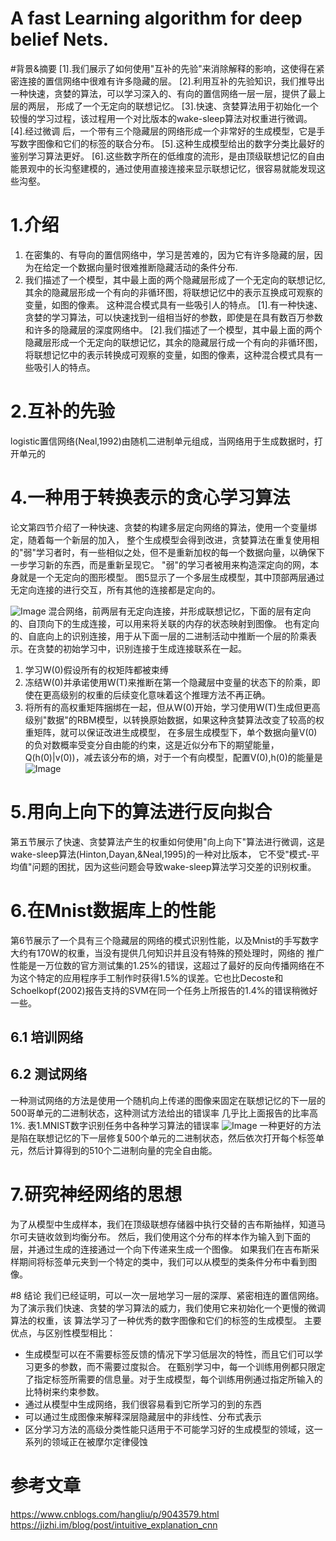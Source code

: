 # A fast Learning algorithm for deep belief Nets.
#背景&摘要
[1].我们展示了如何使用"互补的先验"来消除解释的影响，这使得在紧密连接的置信网络中很难有许多隐藏的层。
[2].利用互补的先验知识，我们推导出一种快速，贪婪的算法，可以学习深入的、有向的置信网络一层一层，提供了最上层的两层，
形成了一个无定向的联想记忆。
[3].快速、贪婪算法用于初始化一个较慢的学习过程，该过程用一个对比版本的wake-sleep算法对权重进行微调。
[4].经过微调 后，一个带有三个隐藏层的网络形成一个非常好的生成模型，它是手写数字图像和它们的标签的联合分布。
[5].这种生成模型给出的数字分类比最好的鉴别学习算法更好。
[6].这些数字所在的低维度的流形，是由顶级联想记忆的自由能景观中的长沟壑建模的，通过使用直接连接来显示联想记忆，很容易就能发现这些沟壑。

# 1.介绍
1. 在密集的、有导向的置信网络中，学习是苦难的，因为它有许多隐藏的层，因为在给定一个数据向量时很难推断隐藏活动的条件分布.
2. 我们描述了一个模型，其中最上面的两个隐藏层形成了一个无定向的联想记忆,其余的隐藏层形成一个有向的非循环图，将联想记忆中的表示互换成可观察的变量，如图的像素。
这种混合模式具有一些吸引人的特点。
[1].有一种快速、贪婪的学习算法，可以快速找到一组相当好的参数，即使是在具有数百万参数和许多的隐藏层的深度网络中。
[2].我们描述了一个模型，其中最上面的两个隐藏层形成一个无定向的联想记忆，其余的隐藏层行成一个有向的非循环图，将联想记忆中的表示转换成可观察的变量，如图的像素，这种混合模式具有一些吸引人的特点。

# 2.互补的先验
logistic置信网络(Neal,1992)由随机二进制单元组成，当网络用于生成数据时，打开单元的

# 4.一种用于转换表示的贪心学习算法
论文第四节介绍了一种快速、贪婪的构建多层定向网络的算法，使用一个变量绑定，随着每一个新层的加入，
整个生成模型会得到改进，贪婪算法在重复使用相的"弱"学习者时，有一些相似之处，但不是重新加权的每一个数据向量，以确保下一步学习新的东西，而是重新呈现它。
"弱"的学习者被用来构造深定向的网，本身就是一个无定向的图形模型。
图5显示了一个多层生成模型，其中顶部两层通过无定向连接的进行交互，所有其他的连接都是定向的。

![Image](https://images2018.cnblogs.com/blog/1291196/201805/1291196-20180515221843344-913711553.png)
混合网络，前两层有无定向连接，并形成联想记忆，下面的层有定向的、自顶向下的生成连接，可以用来将关联的内存的状态映射到图像。
也有定向的、自底向上的识别连接，用于从下面一层的二进制活动中推断一个层的阶乘表示。在贪婪的初始学习中，识别连接于生成连接联系在一起。

1. 学习W(0)假设所有的权矩阵都被束缚
2. 冻结W(0)并承诺使用W(T)来推断在第一个隐藏层中变量的状态下的阶乘，即使在更高级别的权重的后续变化意味着这个推理方法不再正确。
3. 将所有的高权重矩阵捆绑在一起，但从W(0)开始，学习使用W(T)生成但更高级别"数据"的RBM模型，以转换原始数据，如果这种贪婪算法改变了较高的权重矩阵，就可以保证改进生成模型，
在多层生成模型下，单个数据向量V(0)的负对数概率受变分自由能的约束，这是近似分布下的期望能量，Q(h(0)|v(0))，减去该分布的熵，对于一个有向模型，配置V(0),h(0)的能量是
![Image](https://images2018.cnblogs.com/blog/1291196/201805/1291196-20180515222226917-505703127.png)
# 5.用向上向下的算法进行反向拟合
第五节展示了快速、贪婪算法产生的权重如何使用"向上向下"算法进行微调，这是wake-sleep算法(Hinton,Dayan,&Neal,1995)的一种对比版本，
它不受"模式-平均值"问题的困扰，因为这些问题会导致wake-sleep算法学习交差的识别权重。

# 6.在Mnist数据库上的性能
第6节展示了一个具有三个隐藏层的网络的模式识别性能，以及Mnist的手写数字大约有170W的权重，当没有提供几何知识并且没有特殊的预处理时，网络的
推广性能是一万位数的官方测试集的1.25%的错误，这超过了最好的反向传播网络在不为这个特定的应用程序手工制作时获得1.5%的误差。它也比Decoste和
Schoelkopf(2002)报告支持的SVM在同一个任务上所报告的1.4%的错误稍微好一些。

## 6.1 培训网络
## 6.2 测试网络
一种测试网络的方法是使用一个随机向上传递的图像来固定在联想记忆的下一层的500哥单元的二进制状态，这种测试方法给出的错误率
几乎比上面报告的比率高1%.
表1.MNIST数字识别任务中各种学习算法的错误率
![Image](https://images2018.cnblogs.com/blog/1291196/201805/1291196-20180515223602396-2093288540.png)
一种更好的方法是陷在联想记忆的下一层修复500个单元的二进制状态，然后依次打开每个标签单元，然后计算得到的510个二进制向量的完全自由能。


# 7.研究神经网络的思想
为了从模型中生成样本，我们在顶级联想存储器中执行交替的吉布斯抽样，知道马尔可夫链收敛到均衡分布。
然后，我们使用这个分布的样本作为输入到下面的层，并通过生成的连接通过一个向下传递来生成一个图像。
如果我们在吉布斯采样期间将标签单元夹到一个特定的类中，我们可以从模型的类条件分布中看到图像。



#8 结论
我们已经证明，可以一次一层地学习一层的深厚、紧密相连的置信网络。为了演示我们快速、贪婪的学习算法的威力，我们使用它来初始化一个更慢的微调算法的权重，该
算法学习了一种优秀的数字图像和它们的标签的生成模型。
主要优点，与区别性模型相比：
- 生成模型可以在不需要标签反馈的情况下学习低层次的特性，而且它们可以学习更多的参数，而不需要过度拟合。
在甄别学习中，每一个训练用例都只限定了指定标签所需要的信息量。对于生成模型，每个训练用例通过指定所输入的比特树来约束参数。
- 通过从模型中生成网络，我们很容易看到它所学习的到的东西
- 可以通过生成图像来解释深层隐藏层中的非线性、分布式表示
- 区分学习方法的高级分类性能只适用于不可能学习好的生成模型的领域，这一系列的领域正在被摩尔定律侵蚀

# 参考文章
https://www.cnblogs.com/hangliu/p/9043579.html
https://jizhi.im/blog/post/intuitive_explanation_cnn